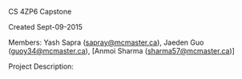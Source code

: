 CS 4ZP6 Capstone

Created Sept-09-2015

Members: Yash Sapra (sapray@mcmaster.ca), Jaeden Guo (guoy34@mcmaster.ca), [Anmoi Sharma (sharma57@mcmaster.ca)]

Project Description:


